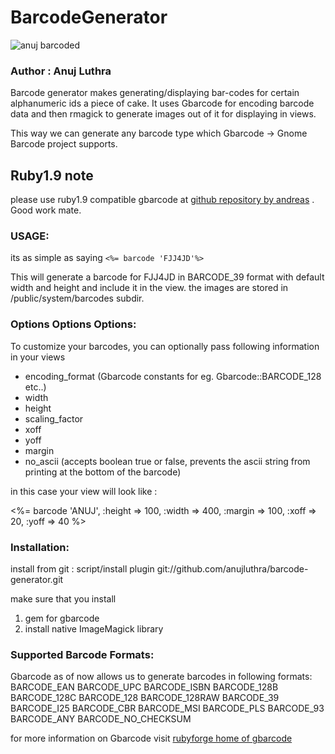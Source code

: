 BarcodeGenerator
================
![anuj barcoded](http://farm2.static.flickr.com/1378/1125817164_6f57adb24a_o.png "sample barcode image")

### Author : Anuj Luthra

Barcode generator makes generating/displaying bar-codes for certain 
alphanumeric ids a piece of cake.
It uses Gbarcode for encoding barcode data and then rmagick to generate 
images out of it for displaying in views.

This way we can generate any barcode type which Gbarcode -> Gnome Barcode project
supports.

## Ruby1.9 note

 please use ruby1.9 compatible gbarcode at [github repository by andreas](http://github.com/ahaller/gbarcode) . Good work mate.

### USAGE:
its as simple as saying 
`<%= barcode 'FJJ4JD'%> `

This will generate a barcode for FJJ4JD in BARCODE_39 format with default width
and height and include it in the view.
the images are stored in /public/system/barcodes subdir.

### Options Options Options:
To customize your barcodes, you can optionally pass following information in your views 

 + encoding_format (Gbarcode constants for eg. Gbarcode::BARCODE_128 etc..)
 + width
 + height
 + scaling_factor
 + xoff
 + yoff
 + margin
 + no_ascii (accepts boolean true or false, prevents the ascii string from printing at the bottom of the barcode)
 
in this case your view will look like :


  <%= barcode 'ANUJ', :height => 100, 
                      :width  => 400,
                      :margin => 100,
                      :xoff   => 20,
		      :yoff   => 40
  %> 


### Installation:
install from git : script/install plugin git://github.com/anujluthra/barcode-generator.git

make sure that you install 

 1. gem for gbarcode
 2. install native ImageMagick library 

### Supported Barcode Formats:
Gbarcode as of now allows us to generate barcodes in following formats:
        BARCODE_EAN
        BARCODE_UPC
        BARCODE_ISBN
        BARCODE_128B
        BARCODE_128C
        BARCODE_128
        BARCODE_128RAW
        BARCODE_39
        BARCODE_I25
        BARCODE_CBR
        BARCODE_MSI
        BARCODE_PLS
        BARCODE_93
        BARCODE_ANY
        BARCODE_NO_CHECKSUM

for more information on Gbarcode visit [rubyforge home of gbarcode](http://gbarcode.rubyforge.org/rdoc/index.html)

